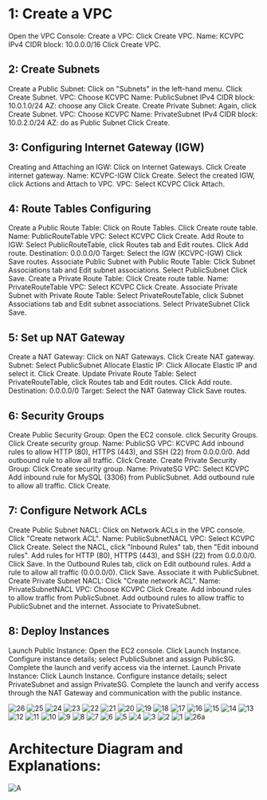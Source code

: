 # 1: Create a VPC
Open the VPC Console:
Create a VPC:
Click Create VPC.
Name: KCVPC
IPv4 CIDR block: 10.0.0.0/16
Click Create VPC.
## 2: Create Subnets
Create a Public Subnet:
Click on "Subnets" in the left-hand menu.
Click Create Subnet.
VPC: Choose KCVPC
Name: PublicSubnet
IPv4 CIDR block: 10.0.1.0/24
AZ: choose any
Click Create.
Create Private Subnet:
Again, click Create Subnet.
VPC: Choose KCVPC
Name: PrivateSubnet
IPv4 CIDR block: 10.0.2.0/24
AZ: do as Public Subnet 
Click Create.

## 3: Configuring Internet Gateway (IGW)
Creating and Attaching an IGW:
Click on Internet Gateways.
Click Create internet gateway.
Name: KCVPC-IGW
Click Create.
Select the created IGW, click Actions and Attach to VPC.
VPC: Select KCVPC
Click Attach.

## 4: Route Tables Configuring
Create a Public Route Table:
Click on Route Tables.
Click Create route table.
Name: PublicRouteTable
VPC: Select KCVPC
Click Create.
Add Route to IGW:
Select PublicRouteTable, click Routes tab and Edit routes.
Click Add route.
Destination: 0.0.0.0/0
Target: Select the IGW (KCVPC-IGW)
Click Save routes.
Associate Public Subnet with Public Route Table:
Click Subnet Associations tab and Edit subnet associations.
Select PublicSubnet
Click Save.
Create a Private Route Table:
Click Create route table.
Name: PrivateRouteTable
VPC: Select KCVPC
Click Create.
Associate Private Subnet with Private Route Table:
Select PrivateRouteTable, click Subnet Associations tab and Edit subnet associations.
Select PrivateSubnet
Click Save.

## 5: Set up NAT Gateway
Create a NAT Gateway:
Click on NAT Gateways.
Click Create NAT gateway.
Subnet: Select PublicSubnet
Allocate Elastic IP: Click Allocate Elastic IP and select it.
Click Create.
Update Private Route Table:
Select PrivateRouteTable, click Routes tab and Edit routes.
Click Add route.
Destination: 0.0.0.0/0
Target: Select the NAT Gateway
Click Save routes.

## 6: Security Groups
Create Public Security Group:
Open the EC2 console.
click Security Groups.
Click Create security group.
Name: PublicSG
VPC: KCVPC
Add inbound rules to allow HTTP (80), HTTPS (443), and SSH (22) from 0.0.0.0/0.
Add outbound rule to allow all traffic.
Click Create.
Create Private Security Group:
Click Create security group.
Name: PrivateSG
VPC: Select KCVPC
Add inbound rule for MySQL (3306) from PublicSubnet.
Add outbound rule to allow all traffic.
Click Create.

## 7: Configure Network ACLs
Create Public Subnet NACL:
Click on Network ACLs in the VPC console.
Click "Create network ACL".
Name: PublicSubnetNACL
VPC: Select KCVPC
Click Create.
Select the NACL, click "Inbound Rules" tab, then "Edit inbound rules".
Add rules for HTTP (80), HTTPS (443), and SSH (22) from 0.0.0.0/0.
Click Save.
In the Outbound Rules tab, click on Edit outbound rules.
Add a rule to allow all traffic (0.0.0.0/0).
Click Save.
Associate it with PublicSubnet.
Create Private Subnet NACL:
Click "Create network ACL".
Name: PrivateSubnetNACL
VPC: Choose KCVPC
Click Create.
Add inbound rules to allow traffic from PublicSubnet.
Add outbound rules to allow traffic to PublicSubnet and the internet.
Associate to PrivateSubnet.

## 8: Deploy Instances
Launch Public Instance:
Open the EC2 console.
Click Launch Instance.
Configure instance details; select PublicSubnet and assign PublicSG.
Complete the launch and verify access via the internet.
Launch Private Instance:
Click Launch Instance.
Configure instance details; select PrivateSubnet and assign PrivateSG.
Complete the launch and verify access through the NAT Gateway and communication with the public instance.

![26](https://github.com/mdsolutionsintech/KC_Task_5/assets/170469142/d97cf63e-639b-4b6f-98df-2dbabf509aaf)
![25](https://github.com/mdsolutionsintech/KC_Task_5/assets/170469142/db59f72b-f6c0-412d-905d-8a8eb87397ad)
![24](https://github.com/mdsolutionsintech/KC_Task_5/assets/170469142/ce3ff18c-a505-4438-900d-374fab0b45f4)
![23](https://github.com/mdsolutionsintech/KC_Task_5/assets/170469142/8948fd92-cf13-4c16-8b4b-00ddff09715e)
![22](https://github.com/mdsolutionsintech/KC_Task_5/assets/170469142/6ef2ba00-d551-45bc-953d-269349dcaacf)
![21](https://github.com/mdsolutionsintech/KC_Task_5/assets/170469142/46503517-e3d7-4e7d-8a25-50ffb70d122a)
![20](https://github.com/mdsolutionsintech/KC_Task_5/assets/170469142/af152637-6810-48dc-9c36-6639367635d6)
![19](https://github.com/mdsolutionsintech/KC_Task_5/assets/170469142/85fdc7d9-eec4-4b0f-af3d-e9a98cb06ca8)
![18](https://github.com/mdsolutionsintech/KC_Task_5/assets/170469142/0d6f7126-871c-4ea0-8e67-bff90430eace)
![17](https://github.com/mdsolutionsintech/KC_Task_5/assets/170469142/04365d24-62c2-403c-8eac-fa0847b3778b)
![16](https://github.com/mdsolutionsintech/KC_Task_5/assets/170469142/51559f08-b22b-48c7-a6ce-b43cc58e274f)
![15](https://github.com/mdsolutionsintech/KC_Task_5/assets/170469142/1237e273-f5b4-499d-a122-28da00e09295)
![14](https://github.com/mdsolutionsintech/KC_Task_5/assets/170469142/4e1bafad-034a-4edf-881b-7e26debeaec3)
![13](https://github.com/mdsolutionsintech/KC_Task_5/assets/170469142/aa07c559-d00a-4a91-9bf7-f69ecaeb7243)
![12](https://github.com/mdsolutionsintech/KC_Task_5/assets/170469142/4eaa2402-31fe-4631-aaa7-e0484290ea1f)
![11](https://github.com/mdsolutionsintech/KC_Task_5/assets/170469142/efa7ffca-bef7-4d90-bec4-ddbe7ac381d5)
![10](https://github.com/mdsolutionsintech/KC_Task_5/assets/170469142/39a5145c-32d0-48e9-8b36-2d07a8270da3)
![9](https://github.com/mdsolutionsintech/KC_Task_5/assets/170469142/c04b65eb-754d-4142-8185-c3b61d70bf05)
![8](https://github.com/mdsolutionsintech/KC_Task_5/assets/170469142/2d045487-0e19-4066-b8cc-38d12edb5352)
![7](https://github.com/mdsolutionsintech/KC_Task_5/assets/170469142/7759a6dd-16ef-4a55-91a1-31f147a1f703)
![6](https://github.com/mdsolutionsintech/KC_Task_5/assets/170469142/69558a0e-3718-463f-91c2-f38a3f9f4985)
![5](https://github.com/mdsolutionsintech/KC_Task_5/assets/170469142/c4ab9bb5-44b0-4007-8e8a-9751010ee5de)
![4](https://github.com/mdsolutionsintech/KC_Task_5/assets/170469142/85d19a2b-a41c-465c-8897-455a02b7eda4)
![3](https://github.com/mdsolutionsintech/KC_Task_5/assets/170469142/6a6be812-5b74-405e-b1c8-5f0fc7809c59)
![2](https://github.com/mdsolutionsintech/KC_Task_5/assets/170469142/8d08d198-9984-4836-bfa0-c4f7800754e2)
![1](https://github.com/mdsolutionsintech/KC_Task_5/assets/170469142/0fd1c7cd-eb65-4286-a142-258e85b70ec9)
![26a](https://github.com/mdsolutionsintech/KC_Task_5/assets/170469142/5efeadab-37e3-4115-a215-abf8af31669f)

# Architecture Diagram and Explanations:

![A](https://github.com/mdsolutionsintech/KC_Task_5/assets/170469142/e99c1661-c273-4cce-bc79-4bc1f8259b23)

